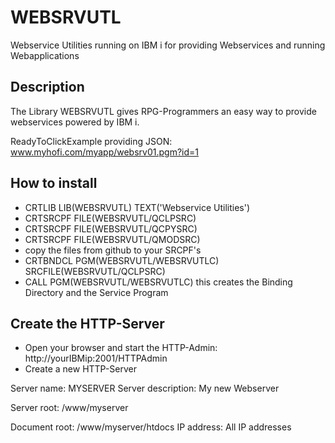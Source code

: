 # WEBSRVUTL
Webservice Utilities running on IBM i for providing Webservices and running Webapplications

## Description

The Library WEBSRVUTL gives RPG-Programmers an easy way to provide webservices powered by IBM i.

ReadyToClickExample providing JSON: www.myhofi.com/myapp/websrv01.pgm?id=1

## How to install

* CRTLIB LIB(WEBSRVUTL) TEXT('Webservice Utilities')
* CRTSRCPF FILE(WEBSRVUTL/QCLPSRC)
* CRTSRCPF FILE(WEBSRVUTL/QCPYSRC)
* CRTSRCPF FILE(WEBSRVUTL/QMODSRC)
* copy the files from github to your SRCPF's
* CRTBNDCL PGM(WEBSRVUTL/WEBSRVUTLC) SRCFILE(WEBSRVUTL/QCLPSRC)
* CALL PGM(WEBSRVUTL/WEBSRVUTLC) this creates the Binding Directory and the Service Program

## Create the HTTP-Server

* Open your browser and start the HTTP-Admin: http://yourIBMip:2001/HTTPAdmin
* Create a new HTTP-Server

Server name:        MYSERVER
Server description: My new Webserver

Server root:        /www/myserver

Document root:       /www/myserver/htdocs
IP address:         All IP addresses


